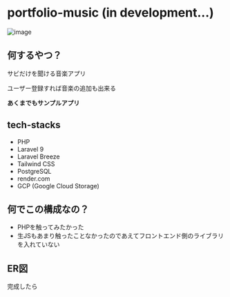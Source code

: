 # portfolio-music (in development...)

![image](https://user-images.githubusercontent.com/105411878/208224491-60064ea4-7825-4ae0-9a27-8f237914634d.png)

## 何するやつ？

サビだけを聞ける音楽アプリ

ユーザー登録すれば音楽の追加も出来る

**あくまでもサンプルアプリ**

## tech-stacks
- PHP
- Laravel 9
- Laravel Breeze
- Tailwind CSS
- PostgreSQL
- render.com
- GCP (Google Cloud Storage)

## 何でこの構成なの？

- PHPを触ってみたかった
- 生JSもあまり触ったことなかったのであえてフロントエンド側のライブラリを入れていない

## ER図

完成したら
